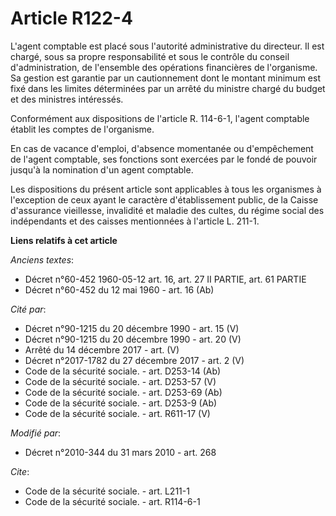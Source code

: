 # Article R122-4

L'agent comptable est placé sous l'autorité administrative du directeur. Il est chargé, sous sa propre responsabilité et sous
le contrôle du conseil d'administration, de l'ensemble des opérations financières de l'organisme. Sa gestion est garantie par
un cautionnement dont le montant minimum est fixé dans les limites déterminées par un arrêté du ministre chargé du budget et
des ministres intéressés. 

Conformément aux dispositions de l'article R. 114-6-1, l'agent comptable établit les comptes de l'organisme. 

En cas de vacance d'emploi, d'absence momentanée ou d'empêchement de l'agent comptable, ses fonctions sont exercées par le
fondé de pouvoir jusqu'à la nomination d'un agent comptable. 

Les dispositions du présent article sont applicables à tous les organismes à l'exception de ceux ayant le caractère
d'établissement public, de la Caisse d'assurance vieillesse, invalidité et maladie des cultes, du régime social des
indépendants et des caisses mentionnées à l'article L. 211-1.

**Liens relatifs à cet article**

_Anciens textes_:

  - Décret n°60-452 1960-05-12 art. 16, art. 27 II PARTIE, art. 61 PARTIE
  - Décret n°60-452 du 12 mai 1960 - art. 16 (Ab)

_Cité par_:

  - Décret n°90-1215 du 20 décembre 1990 - art. 15 (V)
  - Décret n°90-1215 du 20 décembre 1990 - art. 20 (V)
  - Arrêté du 14 décembre 2017 - art. (V)
  - Décret n°2017-1782 du 27 décembre 2017 - art. 2 (V)
  - Code de la sécurité sociale. - art. D253-14 (Ab)
  - Code de la sécurité sociale. - art. D253-57 (V)
  - Code de la sécurité sociale. - art. D253-69 (Ab)
  - Code de la sécurité sociale. - art. D253-9 (Ab)
  - Code de la sécurité sociale. - art. R611-17 (V)

_Modifié par_:

  - Décret n°2010-344 du 31 mars 2010 - art. 268

_Cite_:

  - Code de la sécurité sociale. - art. L211-1
  - Code de la sécurité sociale. - art. R114-6-1
